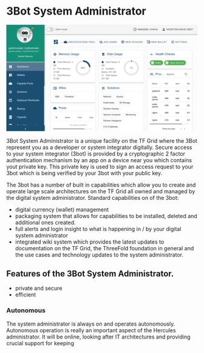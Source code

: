 # 3Bot System Administrator

![](img/3bot_dashboard.png)

3Bot System Administrator is a unique facility on the TF Grid where the 3Bot represent you as a developer or system integrator digitally.  Secure access to your system integrator (3bot) is provided by a cryptographic 2 factor authentication mechanism by an app on a device near you which contains yout private key. This private key is used to sign an access request to your 3bot which is being verified by your 3bot with your public key.

The 3bot has a number of built in capabilities which allow you to create and operate large scale architectures on the TF Grid all owned and managed by the digital system administrator.  Standard capabilities on of the 3bot:

- digital currency (wallet) management
- packaging system that allows for capabilities to be installed, deleted and additional ones created.
- full alerts and login insight to what is happening in / by your digital system administrator
- integrated wiki system which provides the latest updates to documentation on the TF Grid, the ThreeFold foundation in general and the use cases and technology updates to the system administrator.


## Features of the 3Bot System Administrator.

- private and secure
- efficient

### Autonomous

The system administrator is always on and operates autonomously.  Autonomous operation is really an important aspect of the Hercules administrator.  It will be online, looking after IT architectures and providing crucial support for keeping 

